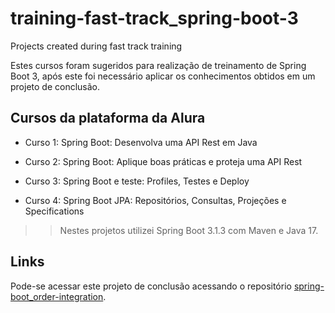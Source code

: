 # training-fast-track_spring-boot-3
Projects created during fast track training

Estes cursos foram sugeridos para realização de treinamento de Spring Boot 3, após este foi necessário aplicar os conhecimentos obtidos em um projeto de conclusão.

## Cursos da plataforma da Alura

* Curso 1: Spring Boot: Desenvolva uma API Rest em Java

* Curso 2: Spring Boot: Aplique boas práticas e proteja uma API Rest

* Curso 3: Spring Boot e teste: Profiles, Testes e Deploy

* Curso 4: Spring Boot JPA: Repositórios, Consultas, Projeções e Specifications

>> Nestes projetos utilizei Spring Boot 3.1.3 com Maven e Java 17.

## Links

Pode-se acessar este projeto de conclusão acessando o repositório [spring-boot_order-integration](https://github.com/andre-pomieczinski/spring-boot_order-integration).
